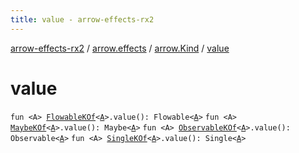 ```yaml
---
title: value - arrow-effects-rx2
---
```


[arrow-effects-rx2](../../index.html) / [arrow.effects](../index.html) / [arrow.Kind](index.html) / [value](./value.html)

# value

`fun <A> `[`FlowableKOf`](../-flowable-k-of.html)`<`[`A`](value.html#A)`>.value(): Flowable<`[`A`](value.html#A)`>`
`fun <A> `[`MaybeKOf`](../-maybe-k-of.html)`<`[`A`](value.html#A)`>.value(): Maybe<`[`A`](value.html#A)`>`
`fun <A> `[`ObservableKOf`](../-observable-k-of.html)`<`[`A`](value.html#A)`>.value(): Observable<`[`A`](value.html#A)`>`
`fun <A> `[`SingleKOf`](../-single-k-of.html)`<`[`A`](value.html#A)`>.value(): Single<`[`A`](value.html#A)`>`